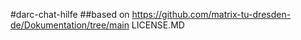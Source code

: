 #darc-chat-hilfe
##based on https://github.com/matrix-tu-dresden-de/Dokumentation/tree/main
LICENSE.MD